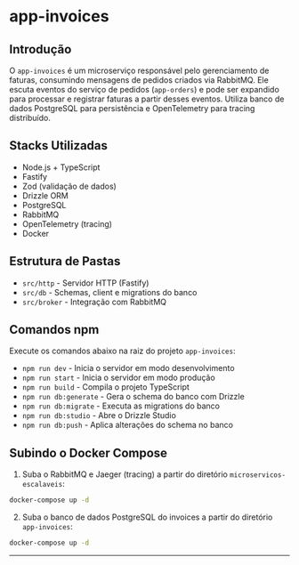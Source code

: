 # app-invoices

## Introdução
O `app-invoices` é um microserviço responsável pelo gerenciamento de faturas, consumindo mensagens de pedidos criados via RabbitMQ. Ele escuta eventos do serviço de pedidos (`app-orders`) e pode ser expandido para processar e registrar faturas a partir desses eventos. Utiliza banco de dados PostgreSQL para persistência e OpenTelemetry para tracing distribuído.

## Stacks Utilizadas
- Node.js + TypeScript
- Fastify
- Zod (validação de dados)
- Drizzle ORM
- PostgreSQL
- RabbitMQ
- OpenTelemetry (tracing)
- Docker

## Estrutura de Pastas
- `src/http` - Servidor HTTP (Fastify)
- `src/db` - Schemas, client e migrations do banco
- `src/broker` - Integração com RabbitMQ

## Comandos npm
Execute os comandos abaixo na raiz do projeto `app-invoices`:

- `npm run dev` - Inicia o servidor em modo desenvolvimento
- `npm run start` - Inicia o servidor em modo produção
- `npm run build` - Compila o projeto TypeScript
- `npm run db:generate` - Gera o schema do banco com Drizzle
- `npm run db:migrate` - Executa as migrations do banco
- `npm run db:studio` - Abre o Drizzle Studio
- `npm run db:push` - Aplica alterações do schema no banco

## Subindo o Docker Compose
1. Suba o RabbitMQ e Jaeger (tracing) a partir do diretório `microservicos-escalaveis`:

```sh
docker-compose up -d
```

2. Suba o banco de dados PostgreSQL do invoices a partir do diretório `app-invoices`:

```sh
docker-compose up -d
```

--- 
